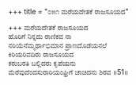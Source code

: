 +++
title = "೦೫೧ ಮರೆಯದೇತಕೆ ರಾಜಸೂಯದ"

+++
ಮರೆಯದೇತಕೆ ರಾಜಸೂಯದ  
ಹೊರಿಗೆ ನಿನ್ನದು ರಾಣಿಕವ ನಾ  
ನರಿಯೆನೆಮ್ಮರ್ಥಾಭಿಮಾನ ಪ್ರಾಣದೊಡೆಯನಲೆ  
ಕಿರಿಯರಿವದಿರು ರಾಜಸೂಯದ  
ಕರುಬರತಿ ಬಲ್ಲಿದರು ಕೃಪೆಯನು   
ಮೆರೆವುದೆಂದಸುರಾರಿಯಂಘ್ರಿಗೆ ಚಾಚಿದನು ಶಿರವ     ॥51॥
